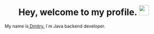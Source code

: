 <h1 align="center">Hey, welcome to my profile. 
<img src="https://github.com/blackcater/blackcater/raw/main/images/Hi.gif" height="32"/></h1>
My name is<a href="https://t.me/AnisimovDmitryJava" target="_blank"> Dmitry.</a>  I`m Java backend developer.

<!--
**DmitryAnisimovJava/DmitryAnisimovJava** is a ✨ _special_ ✨ repository because its `README.md` (this file) appears on your GitHub profile.

Here are some ideas to get you started:

- 🔭 I’m currently working on ...
- 🌱 I’m currently learning ...
- 👯 I’m looking to collaborate on ...
- 🤔 I’m looking for help with ...
- 💬 Ask me about ...
- 📫 How to reach me: ...
- 😄 Pronouns: ...
- ⚡ Fun fact: ...
-->
